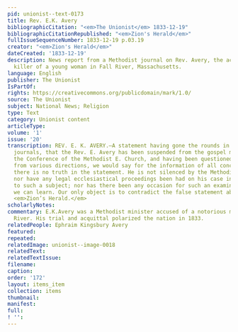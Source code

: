 ```yaml
---
pid: unionist--text-0173
title: Rev. E.K. Avery
bibliographicCitation: "<em>The Unionist</em> 1833-12-19"
bibliographicCitationRepublished: "<em>Zion's Herald</em>"
fullIssueSequenceNumber: 1833-12-19 p.03.19
creator: "<em>Zion's Herald</em>"
dateCreated: '1833-12-19'
description: News report from a Methodist journal on Rev. Avery, the acquited accused
  killer of a young woman in Fall River, Massachusetts.
language: English
publisher: The Unionist
IsPartOf: 
rights: https://creativecommons.org/publicdomain/mark/1.0/
source: The Unionist
subject: National News; Religion
type: Text
category: Unionist content
articleType: 
volume: '1'
issue: '20'
transcription: REV. E. K. AVERY.—A statement having gone the rounds in certain public
  journals, that the Rev. E. Avery has been suspended from the gospel ministry by
  the Conference of the Methodist E. Church, and having been questioned on this subject
  from various directions, we would say for the information of all concerned, that
  there is no truth in the statement. He is not silenced by the Methodist Conference,
  nor have any legal ecclesiastical proceedings been had on his case in reference
  to such a subject; nor has there been any occasion for such an examination that
  we can learn. Our only object is to contradict the false statement above mentioned.—
  <em>Zion’s Herald.</em>
scholarlyNotes: 
commentary: E.K.Avery was a Methodist minister accused of a notorious murder in Fall
  River. His trial and acquittal polarized the nation in 1833.
relatedPeople: Ephraim Kingsbury Avery
featured: 
repeated: 
relatedImage: unionist--image-0018
relatedText: 
relatedTextIssue: 
filename: 
caption: 
order: '172'
layout: items_item
collection: items
thumbnail: 
manifest: 
full: 
! '': 
---
```

